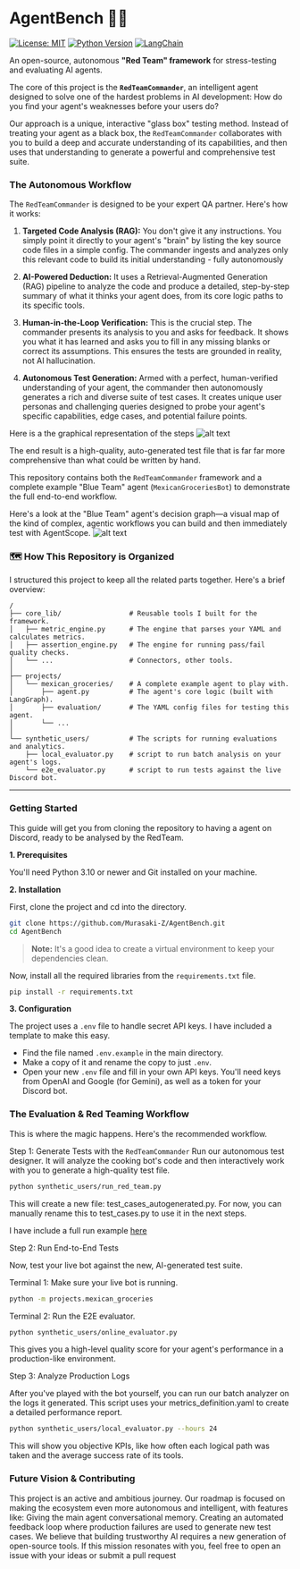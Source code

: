 # AgentBench 🔬🤖

[![License: MIT](https://img.shields.io/badge/License-MIT-yellow.svg)](https://opensource.org/licenses/MIT)
[![Python Version](https://img.shields.io/badge/python-3.10+-blue.svg)](https://www.python.org/downloads/)
[![LangChain](https://img.shields.io/badge/built%20with-LangChain-green.svg)](https://www.langchain.com/)

An open-source, autonomous **"Red Team" framework** for stress-testing and evaluating AI agents.

The core of this project is the **`RedTeamCommander`**, an intelligent agent designed to solve one of the hardest problems in AI development: How do you find your agent's weaknesses before your users do?

Our approach is a unique, interactive "glass box" testing method. Instead of treating your agent as a black box, the `RedTeamCommander` collaborates with you to build a deep and accurate understanding of its capabilities, and then uses that understanding to generate a powerful and comprehensive test suite.

### The Autonomous Workflow

The `RedTeamCommander` is designed to be your expert QA partner. Here's how it works:

1.  **Targeted Code Analysis (RAG):** You don't give it any instructions. You simply point it directly to your agent's "brain" by listing the key source code files in a simple config. The commander ingests and analyzes only this relevant code to build its initial understanding - fully autonomously

2.  **AI-Powered Deduction:** It uses a Retrieval-Augmented Generation (RAG) pipeline to analyze the code and produce a detailed, step-by-step summary of what it thinks your agent does, from its core logic paths to its specific tools.

3.  **Human-in-the-Loop Verification:** This is the crucial step. The commander presents its analysis to you and asks for feedback. It shows you what it has learned and asks you to fill in any missing blanks or correct its assumptions. This ensures the tests are grounded in reality, not AI hallucination.

4.  **Autonomous Test Generation:** Armed with a perfect, human-verified understanding of your agent, the commander then autonomously generates a rich and diverse suite of test cases. It creates unique user personas and challenging queries designed to probe your agent's specific capabilities, edge cases, and potential failure points.

Here is a the graphical representation of the steps
![alt text](red_team_commander_graph.png)



The end result is a high-quality, auto-generated test file that is far far more comprehensive than what could be written by hand. 


This repository contains both the `RedTeamCommander` framework and a complete example "Blue Team" agent (`MexicanGroceriesBot`) to demonstrate the full end-to-end workflow.

Here's a look at the "Blue Team" agent's decision graph—a visual map of the kind of complex, agentic workflows you can build and then immediately test with AgentScope.
![alt text](graph_visualization.png)

### 🗺️ How This Repository is Organized

I structured this project to keep all the related parts together. Here's a brief overview:

```
/
├── core_lib/                 # Reusable tools I built for the framework.
│   ├── metric_engine.py      # The engine that parses your YAML and calculates metrics.
│   ├── assertion_engine.py   # The engine for running pass/fail quality checks.
│   └── ...                   # Connectors, other tools.
│
├── projects/
│   └── mexican_groceries/    # A complete example agent to play with.
│       ├── agent.py          # The agent's core logic (built with LangGraph).
│       ├── evaluation/       # The YAML config files for testing this agent.
│       └── ...
│
└── synthetic_users/          # The scripts for running evaluations and analytics.
    ├── local_evaluator.py    # script to run batch analysis on your agent's logs.
    └── e2e_evaluator.py      # script to run tests against the live Discord bot.
```
---
### Getting Started

This guide will get you from cloning the repository to having a agent on Discord, ready to be analysed by the RedTeam.

**1. Prerequisites**

You'll need Python 3.10 or newer and Git installed on your machine.

**2. Installation**

First, clone the project and cd into the directory.

```bash
git clone https://github.com/Murasaki-Z/AgentBench.git
cd AgentBench
```

> **Note:** It's a good idea to create a virtual environment to keep your dependencies clean.

Now, install all the required libraries from the `requirements.txt` file.

```bash
pip install -r requirements.txt
```

**3. Configuration**

The project uses a `.env` file to handle secret API keys. I have included a template to make this easy.

*   Find the file named `.env.example` in the main directory.
*   Make a copy of it and rename the copy to just `.env`.
*   Open your new `.env` file and fill in your own API keys. You'll need keys from OpenAI and Google (for Gemini), as well as a token for your Discord bot.


### The Evaluation & Red Teaming Workflow

This is where the magic happens. Here's the recommended workflow.

Step 1: Generate Tests with the `RedTeamCommander`
Run our autonomous test designer. It will analyze the cooking bot's code and then interactively work with you to generate a high-quality test file.

```bash
python synthetic_users/run_red_team.py
```
This will create a new file: test_cases_autogenerated.py. For now, you can manually rename this to test_cases.py to use it in the next steps.

I have include a full run example [here](example_run_red_team.txt)

Step 2: Run End-to-End Tests

Now, test your live bot against the new, AI-generated test suite.

Terminal 1: Make sure your live bot is running.
```bash
python -m projects.mexican_groceries
```
Terminal 2: Run the E2E evaluator.

```bash
python synthetic_users/online_evaluator.py
```

This gives you a high-level quality score for your agent's performance in a production-like environment.

Step 3: Analyze Production Logs

After you've played with the bot yourself, you can run our batch analyzer on the logs it generated. This script uses your metrics_definition.yaml to create a detailed performance report.

```bash
python synthetic_users/local_evaluator.py --hours 24
```
This will show you objective KPIs, like how often each logical path was taken and the average success rate of its tools.

### Future Vision & Contributing

This project is an active and ambitious journey. Our roadmap is focused on making the ecosystem even more autonomous and intelligent, with features like:
Giving the main agent conversational memory.
Creating an automated feedback loop where production failures are used to generate new test cases.
We believe that building trustworthy AI requires a new generation of open-source tools. If this mission resonates with you, feel free to open an issue with your ideas or submit a pull request

